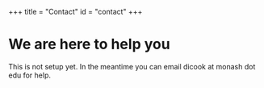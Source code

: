 +++
title = "Contact"
id = "contact"
+++

# We are here to help you

This is not setup yet. In the meantime you can email dicook at monash dot edu for help. 
